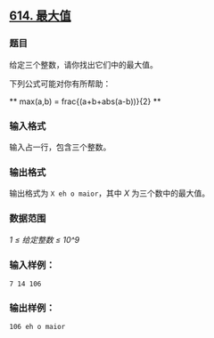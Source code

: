 ## [614. 最大值](https://www.acwing.com/problem/content/616/)

### 题目

给定三个整数，请你找出它们中的最大值。

下列公式可能对你有所帮助：

** max(a,b) = frac{(a+b+abs(a-b))}{2} **

### 输入格式

输入占一行，包含三个整数。

### 输出格式

输出格式为 `X eh o maior`，其中 *X* 为三个数中的最大值。

### 数据范围

*1 ≤ 给定整数 ≤ 10^9*

### 输入样例：

```
7 14 106
```

### 输出样例：

```
106 eh o maior
```
